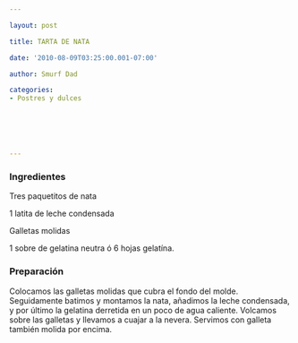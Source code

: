 ```yaml
---

layout: post

title: TARTA DE NATA

date: '2010-08-09T03:25:00.001-07:00'

author: Smurf Dad

categories:
- Postres y dulces






---
```


<h3>Ingredientes</h3>

Tres paquetitos de nata

1 latita de leche condensada

Galletas molidas

1 sobre de gelatina neutra ó 6 hojas gelatína.

<h3>Preparación</h3>

Colocamos las galletas molidas que cubra el fondo del molde. Seguidamente batimos y montamos la nata, añadimos la leche condensada, y por último la gelatina derretida en un poco de agua caliente. Volcamos sobre las galletas y llevamos a cuajar a la nevera. Servimos con galleta también molida por encima.